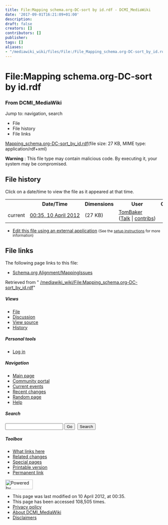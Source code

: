 ```yaml
---
title: File:Mapping schema.org-DC-sort by id.rdf - DCMI_MediaWiki
date: '2017-09-01T16:21:09+01:00'
description: 
draft: false
creators: []
contributors: []
publisher: 
tags: []
aliases:
- "/mediawiki_wiki/files/File:/File_Mapping_schema.org-DC-sort_by_id.rdf.html"
---
```


<a id="top"></a>
# File:Mapping schema.org-DC-sort by id.rdf

### From DCMI\_MediaWiki

Jump to: navigation, search
<!-- start content -->
- File
- File history
- File links

[Mapping\_schema.org-DC-sort\_by\_id.rdf](/mediawiki_wiki/files/Mapping_schema.org-DC-sort_by_id.rdf)‎(file size: 27 KB, MIME type: application/rdf+xml)

**Warning** : This file type may contain malicious code. By executing it, your system may be compromised.
<!-- 
NewPP limit report
Preprocessor node count: 0/1000000
Post-expand include size: 0/2097152 bytes
Template argument size: 0/2097152 bytes
Expensive parser function count: 0/100
-->
## File history

Click on a date/time to view the file as it appeared at that time.

<table class="wikitable filehistory">
  <tr>
    <td></td>
    <th>Date/Time</th>
    <th>Dimensions</th>
    <th>User</th>
    <th>Comment</th>
  </tr>
  <tr>
    <td>current</td>
    <td class="filehistory-selected" style="white-space: nowrap;"><a href="/mediawiki_wiki/files/Mapping_schema.org-DC-sort_by_id.rdf">00:35, 10 April 2012</a></td>
    <td> <span style="white-space: nowrap;">(27 KB)</span>
    </td>
    <td>
      <a href="/index.php/User:TomBaker" title="User:TomBaker" class="mw-userlink">TomBaker</a> <span style="white-space: nowrap;"> <span class="mw-usertoollinks">(<a href="/index.php?title=User_talk:TomBaker&amp;action=edit&amp;redlink=1" class="new" title="User talk:TomBaker (page does not exist)">Talk</a> | <a href="/index.php/Special:Contributions/TomBaker" title="Special:Contributions/TomBaker">contribs</a>)</span></span>
    </td>
    <td></td>
  </tr>
</table>

  

- [Edit this file using an external application](/index.php?title=File:Mapping_schema.org-DC-sort_by_id.rdf&action=edit&externaledit=true&mode=file "File:Mapping schema.org-DC-sort by id.rdf") <small>(See the <a href="http://www.mediawiki.org/wiki/Manual:External_editors" class="external text" rel="nofollow">setup instructions</a> for more information)</small>

## File links

The following page links to this file:

- [Schema.org Alignment/MappingIssues](/index.php/Schema.org_Alignment/MappingIssues "Schema.org Alignment/MappingIssues")

Retrieved from " [/mediawiki_wiki/File:Mapping\_schema.org-DC-sort\_by\_id.rdf](/mediawiki_wiki/files/File:/File:Mapping_schema.org-DC-sort_by_id.rdf.html)"

<!-- end content -->

##### Views

- [File](/mediawiki_wiki/files/File:/File:Mapping_schema.org-DC-sort_by_id.rdf.html)
- [Discussion](/index.php?title=File_talk:Mapping_schema.org-DC-sort_by_id.rdf&action=edit&redlink=1 "Discussion about the content page [t]")
- [View source](/index.php?title=File:Mapping_schema.org-DC-sort_by_id.rdf&action=edit "This page is protected.
You can view its source [e]")
- [History](/index.php?title=File:Mapping_schema.org-DC-sort_by_id.rdf&action=history "Past revisions of this page [h]")

##### Personal tools

- [Log in](/index.php?title=Special:UserLogin&returnto=File:Mapping_schema.org-DC-sort_by_id.rdf "You are encouraged to log in; however, it is not mandatory [o]")

<script type="text/javascript"> if (window.isMSIE55) fixalpha(); </script>

##### Navigation

- [Main page](/index.php/Main_Page "Visit the main page [z]")
- [Community portal](/index.php/DCMI_MediaWiki:Community_portal "About the project, what you can do, where to find things")
- [Current events](/index.php/DCMI_MediaWiki:Current_events "Find background information on current events")
- [Recent changes](/index.php/Special:RecentChanges "The list of recent changes in the wiki [r]")
- [Random page](/index.php/Special:Random "Load a random page [x]")
- [Help](/index.php/Help:Contents "The place to find out")

##### <label for="searchInput">Search</label>

<form action="/index.php" id="searchform">
				<input type="hidden" name="title" value="Special:Search">
				<input id="searchInput" title="Search DCMI_MediaWiki" accesskey="f" type="search" name="search">
				<input type="submit" name="go" class="searchButton" id="searchGoButton" value="Go" title="Go to a page with this exact name if exists"> 
				<input type="submit" name="fulltext" class="searchButton" id="mw-searchButton" value="Search" title="Search the pages for this text">
			</form>

##### Toolbox

- [What links here](/index.php/Special:WhatLinksHere/File:Mapping_schema.org-DC-sort_by_id.rdf "List of all wiki pages that link here [j]")
- [Related changes](/index.php/Special:RecentChangesLinked/File:Mapping_schema.org-DC-sort_by_id.rdf "Recent changes in pages linked from this page [k]")
- [Special pages](/index.php/Special:SpecialPages "List of all special pages [q]")
- [Printable version](/index.php?title=File:Mapping_schema.org-DC-sort_by_id.rdf&printable=yes "Printable version of this page [p]")
- [Permanent link](/index.php?title=File:Mapping_schema.org-DC-sort_by_id.rdf&oldid=3107 "Permanent link to this revision of the page")

<!-- end of the left (by default at least) column -->

 [<img src="/skins/common/images/poweredby_mediawiki_88x31.png" height="31" width="88" alt="Powered by MediaWiki">](http://www.mediawiki.org/)

- This page was last modified on 10 April 2012, at 00:35.
- This page has been accessed 108,505 times.
- [Privacy policy](/index.php/DCMI_MediaWiki:Privacy_policy "DCMI MediaWiki:Privacy policy")
- [About DCMI\_MediaWiki](/index.php/DCMI_MediaWiki:About "DCMI MediaWiki:About")
- [Disclaimers](/index.php/DCMI_MediaWiki:General_disclaimer "DCMI MediaWiki:General disclaimer")

<script>if (window.runOnloadHook) runOnloadHook();</script><!-- Served in 0.447 secs. -->
